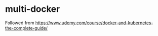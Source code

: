 # multi-docker
Followed from https://www.udemy.com/course/docker-and-kubernetes-the-complete-guide/

